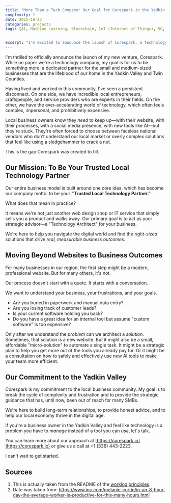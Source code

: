 ```yaml
---
title: "More Than a Tech Company: Our Goal for Corespark in the Yadkin Valley and Twin Counties"
complexity: 1
date: 2025-10-23
categories: projects
tags: [AI, Machine Learning, Blockchain, IoT (Internet of Things), 5G, Programming, Web Development, Mobile Apps, DevOps, Python, JavaScript, Product Reviews, Smartphones, Laptops, Wearables, Cybersecurity, Data Privacy, Tech Tips, How-To Guides, Augmented Reality, Virtual Reality, Quantum Computing, Tech Industry, Startups, Tech News, Cloud Computing, AWS, Azure, UX Design, Open Source,Software Development Lifecycle, Enterprise Software Solutions, Cloud Computing Platforms, Agile Methodologies, DevOps Practices, Open Source Technologies, Software Quality Assurance, Application Programming Interfaces (APIs), User Experience Design, Software Architecture Principles, Cybersecurity Measures, Software Development Tools, Version Control Systems, Continuous Integration and Deployment, Software Maintenance Strategies, Hardware Engineering, Computer Architecture, High-Performance Computing, Gaming Technology, Peripheral Device Innovations, Graphics Processing Units (GPUs), Central Processing Units (CPUs), Motherboard Technologies, Data Storage Solutions, Network Infrastructure, Internet of Things (IoT) Devices, Smart Technology Integration, Wearable Computing Devices, Embedded Systems, Python, Java, JavaScript, C#, C++, Ruby, Go, Swift, PHP, TypeScript, CI, CD, Continuous Integration, Continuous Delivery, Continuous Deployment, CI/CD]


excerpt: "I'm excited to announce the launch of Corespark, a technology company dedicated to being a trusted local technology partner for small and medium-sized businesses in the Yadkin Valley and Twin Counties. Our mission is to help local businesses navigate the digital world with right-sized solutions that drive real business outcomes.
---
```


I'm thrilled to officially announce the launch of my new venture, Corespark. While on paper we're a technology company, my goal is for us to be something more: a dedicated partner for the small and medium-sized businesses that are the lifeblood of our home in the Yadkin Valley and Twin Counties.

Having lived and worked in this community, I've seen a persistent disconnect. On one side, we have incredible local entrepreneurs, craftspeople, and service providers who are experts in their fields. On the other, we have the ever-accelerating world of technology, which often feels complex, impersonal, and prohibitively expensive.

Local business owners know they *need* to keep up—with their website, with their processes, with a social media presence, with new tools like AI—but they're stuck. They're often forced to choose between faceless national vendors who don't understand our local market or overly complex solutions that feel like using a sledgehammer to crack a nut.

This is the gap Corespark was created to fill.

## **Our Mission: To Be Your Trusted Local Technology Partner**

Our entire business model is built around one core idea, which has become our company motto: to be your **"Trusted Local Technology Partner."**

What does that mean in practice?

It means we're not just another web design shop or IT service that simply sells you a product and walks away. Our primary goal is to act as your strategic advisor—a "Technology Architect" for your business.

We're here to help you navigate the digital world and find the *right-sized* solutions that drive *real, measurable business outcomes*.

## **Moving Beyond Websites to Business Outcomes**

For many businesses in our region, the first step might be a modern, professional website. But for many others, it's not.

Our process doesn't start with a quote. It starts with a conversation.

We want to understand your business, your frustrations, and your goals.

* Are you buried in paperwork and manual data entry?  
* Are you losing track of customer leads?  
* Is your current software holding you back?  
* Do you have a great idea for an internal tool but assume "custom software" is too expensive?

Only after we understand the *problem* can we architect a *solution*. Sometimes, that solution is a new website. But it might also be a small, affordable "micro-solution" to automate a single task. It might be a strategic plan to help you get more out of the tools you already pay for. Or it might be a consultation on how to safely and effectively use new AI tools to make your team more efficient.

## **Our Commitment to the Yadkin Valley**

Corespark is my commitment to the local business community. My goal is to break the cycle of complexity and frustration and to provide the strategic guidance that has, until now, been out of reach for many SMBs.

We're here to build long-term relationships, to provide honest advice, and to help our local economy thrive in the digital age.

If you're a business owner in the Yadkin Valley and feel like technology is a problem you have to *manage* instead of a tool you can *use*, let's talk.

You can learn more about our approach at [https://corespark.io](https://corespark.io) or give us a call at \+1 (336) 443-2223.

I can't wait to get started.

## Sources

1. This is actually taken from the README of the [worklog principles](https://github.com/mitchs-dev/worklog#principles).
2. Date was taken from: https://www.inc.com/melanie-curtin/in-an-8-hour-day-the-average-worker-is-productive-for-this-many-hours.html